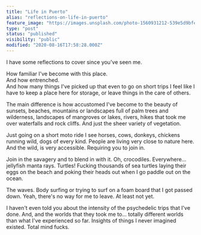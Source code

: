 ```yaml
---
title: "Life in Puerto"
alias: "reflections-on-life-in-puerto"
feature_image: "https://images.unsplash.com/photo-1560931212-539e5d9bfeb6?ixlib=rb-1.2.1&q=80&fm=jpg&crop=entropy&cs=tinysrgb&w=2000&fit=max&ixid=eyJhcHBfaWQiOjExNzczfQ"
type: "post"
status: "published"
visibility: "public"
modified: "2020-08-16T17:58:28.000Z"
---
```


<p>
I have some reflections to cover since you've seen me.</p><p>How familiar I've become with this place. <br>And how entrenched. <br>And how many things I've picked up that even to go on short trips I feel like I have to keep a place here for storage, or leave things in the care of others.</p><p>The main difference is how accustomed I've become to the beauty of sunsets, beaches, mountains or landscapes full of palm trees and wilderness, landscapes of mangroves or lakes, rivers, hikes that took me over waterfalls and rock cliffs. And just the sheer variety of vegetation. </p><p>Just going on a short moto ride I see horses, cows, donkeys, chickens running wild, dogs of every kind. People are living very close to nature here. And the wild, is very accessible. Requiring you to join in. </p><p>Join in the savagery and to blend in with it. Oh, crocodiles. Everywhere... jellyfish manta rays. Turtles! Fucking thousands of sea turtles laying their eggs on the beach and poking their heads out when I go paddle out on the ocean. </p><p>The waves. Body surfing or trying to surf on a foam board that I got passed down. Yeah, there's no way for me to leave. At least not yet. </p><p>I haven't even told you about the intensity of the psychedelic trips that I've done. And, and the worlds that they took me to... totally different worlds than what I've experienced so far. Insights of things I never imagined existed. Total mind fucks.</p>
